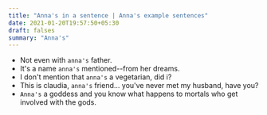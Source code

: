 ```yaml
---
title: "Anna's in a sentence | Anna's example sentences"
date: 2021-01-20T19:57:50+05:30
draft: falses
summary: "Anna's"
---
```

- Not even with `anna's` father.
- It's a name `anna's` mentioned--from her dreams.
- I don't mention that `anna's` a vegetarian, did i?
- This is claudia, `anna's` friend... you've never met my husband, have you?
- `Anna's` a goddess and you know what happens to mortals who get involved with the gods.
                 
